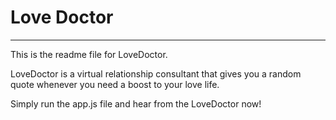 # Love Doctor
---
This is the readme file for LoveDoctor.

LoveDoctor is a virtual relationship consultant that gives you a random quote whenever you need a boost to your love life.

Simply run the app.js file and hear from the LoveDoctor now!
